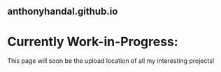 ## anthonyhandal.github.io

# **Currently Work-in-Progress:**
This page will soon be the upload location of all my interesting projects! 
